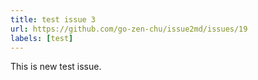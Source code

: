 ```yaml
---
title: test issue 3
url: https://github.com/go-zen-chu/issue2md/issues/19
labels: [test]
---
```

This is new test issue.
